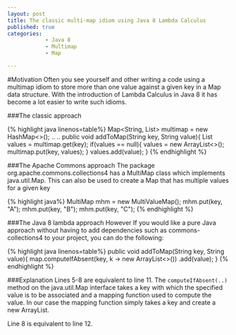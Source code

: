 ```yaml
---
layout: post
title: The classic multi-map idiom using Java 8 Lambda Calculus
published: true
categories: 
            - Java 8
            - Multimap
            - Map

---
```


#Motivation
Often you see yourself and other writing a code using a multimap idiom to store more than one value against a given key in a Map data structure. With the introduction of Lambda Calculus in Java 8 it has become a lot easier to write such idioms.

###The classic approach

{% highlight java linenos=table%}
Map<String, List<String>> multimap = new HashMap<>();
..
..
public void addToMap(String key, String value){
  List<String> values = multimap.get(key);
  if(values == null){
    values = new ArrayList<>();
    multimap.put(key, values);
  }
  values.add(value);
}
{% endhighlight %}


###The Apache Commons approach
The package org.apache.commons.collections4 has a MultiMap class which implements java.util.Map. This can also be used to create a Map that has multiple values for a given key

{% highlight java%}
 MultiMap mhm = new MultiValueMap();
 mhm.put(key, "A");
 mhm.put(key, "B");
 mhm.put(key, "C");
{% endhighlight %}

###The Java 8 lambda approach
However If you would like a pure Java approach without having to add dependencies such as commons-collections4 to your project, you can do the following:

{% highlight java linenos=table%}
public void addToMap(String key, String value){
  map.computeIfAbsent(key, k -> new ArrayList<>())
     .add(value);
}
{% endhighlight %}

###Explanation
Lines 5-8 are equivalent to line 11.
The `computeIfAbsent(..)` method on the java.util.Map interface takes a key with which the specified value is to be associated and a mapping function used to compute the value. In our case the mapping function simply takes a key and create a new ArrayList.

Line 8 is equivalent to line 12.

